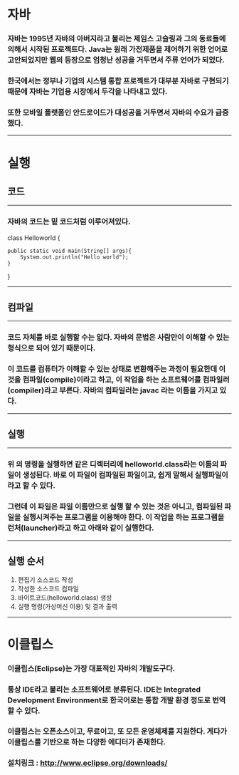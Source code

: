# 자바
### 자바는 1995년 자바의 아버지라고 불리는 제임스 고슬링과 그의 동료들에 의해서 시작된 프로젝트다. Java는 원래 가전제품을 제어하기 위한 언어로 고안되었지만 웹의 등장으로 엄청난 성공을 거두면서 주류 언어가 되었다. 
### 한국에서는 정부나 기업의 시스템 통합 프로젝트가 대부분 자바로 구현되기 때문에 자바는 기업용 시장에서 두각을 나타내고 있다.
### 또한 모바일 플랫폼인 안드로이드가 대성공을 거두면서 자바의 수요가 급증했다.
---
# 실행
## 코드
---
### 자바의 코드는 밑 코드처럼 이루어져있다.
class Helloworld {

    public static void main(String[] args){
        System.out.println("Hello world");
    }
}

---
## 컴파일
---
### 코드 자체를 바로 실행할 수는 없다. 자바의 문법은 사람만이 이해할 수 있는 형식으로 되어 있기 때문이다.
### 이 코드를 컴퓨터가 이해할 수 있는 상태로 변환해주는 과정이 필요한데 이것을 컴파일(compile)이라고 하고, 이 작업을 하는 소프트웨어를 컴파일러(compiler)라고 부른다. 자바의 컴파일러는 javac 라는 이름을 가지고 있다.
---
## 실행
---
### 위 의 명령을 실행하면 같은 디렉터리에 helloworld.class라는 이름의 파일이 생성된다. 바로 이 파일이 컴파일된 파일이고, 쉽게 말해서 실행파일이라고 할 수 있다. 
### 그런데 이 파일은 파일 이름만으로 실행 할 수 있는 것은 아니고, 컴파일된 파일을 실행시켜주는 프로그램을 이용해야 한다. 이 작업을 하는 프로그램을 런처(launcher)라고 하고 아래와 같이 실행한다.
---
## 실행 순서
1. 편집기 소스코드 작성
2. 작성한 소스코드 컴파일
3. 바이트코드(helloworld.class) 생성
4. 실행 명령(가상머신 이용) 및 결과 출력
---
# 이클립스
### 이클립스(Eclipse)는 가장 대표적인 자바의 개발도구다.
### 통상 IDE라고 불리는 소프트웨어로 분류된다. IDE는 Integrated Development Environment로 한국어로는 통합 개발 환경 정도로 번역할 수 있다.
### 이클립스는 오픈소스이고, 무료이고, 또 모든 운영체제를 지원한다. 게다가 이클립스를 기반으로 하는 다양한 에디터가 존재한다.
### 설치링크 : http://www.eclipse.org/downloads/